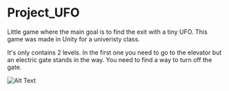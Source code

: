 # Project_UFO
 
Little game where the main goal is to find the exit with a tiny UFO. This game was made in Unity for a univeristy class. 

It's only contains 2 levels. 
In the first one you need to go to the elevator but an electric gate stands in the way. You need to find a way to turn off the gate.

![Alt Text]([https://github.com/czanikan/Project_UFO/blob/master/gifs/Level1Comp.gif](https://media3.giphy.com/media/PLttPBIaQiRXnTKXqX/giphy.gif))
